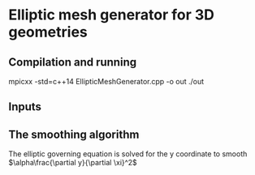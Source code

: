 # Elliptic mesh generator for 3D geometries

## Compilation and running

mpicxx -std=c++14 EllipticMeshGenerator.cpp -o out
./out

## Inputs


## The smoothing algorithm
The elliptic governing equation is solved for the y coordinate to smooth    
$\alpha\frac{\partial y}{\partial \xi}^2$




